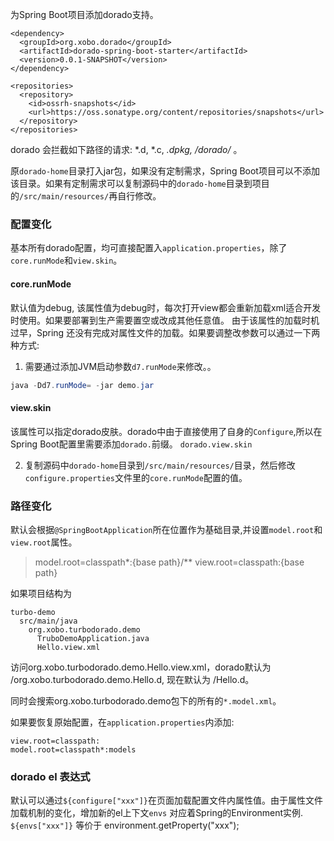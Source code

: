 为Spring Boot项目添加dorado支持。

```
<dependency>
  <groupId>org.xobo.dorado</groupId>
  <artifactId>dorado-spring-boot-starter</artifactId>
  <version>0.0.1-SNAPSHOT</version>
</dependency>

<repositories>
  <repository>
    <id>ossrh-snapshots</id>
    <url>https://oss.sonatype.org/content/repositories/snapshots</url>
  </repository>
</repositories>
```

dorado 会拦截如下路径的请求: *.d, *.c, *.dpkg, /dorado/* 。

原`dorado-home`目录打入jar包，如果没有定制需求，Spring Boot项目可以不添加该目录。如果有定制需求可以复制源码中的`dorado-home`目录到项目的`/src/main/resources/`再自行修改。

### 配置变化
基本所有dorado配置，均可直接配置入`application.properties`，除了`core.runMode`和`view.skin`。

#### core.runMode
默认值为debug, 该属性值为debug时，每次打开view都会重新加载xml适合开发时使用。如果要部署到生产需要置空或改成其他任意值。
由于该属性的加载时机过早，Spring 还没有完成对属性文件的加载。如果要调整改参数可以通过一下两种方式:
1. 需要通过添加JVM启动参数`d7.runMode`来修改。。 
```Java
java -Dd7.runMode= -jar demo.jar
```
#### view.skin
该属性可以指定dorado皮肤。dorado中由于直接使用了自身的`Configure`,所以在Spring Boot配置里需要添加`dorado.`前缀。
`dorado.view.skin`

2. 复制源码中`dorado-home`目录到`/src/main/resources/`目录，然后修改`configure.properties`文件里的`core.runMode`配置的值。


### 路径变化

默认会根据`@SpringBootApplication`所在位置作为基础目录,并设置`model.root`和`view.root`属性。

> model.root=classpath*:{base path}/**
> view.root=classpath:{base path}

如果项目结构为
```
turbo-demo
  src/main/java
    org.xobo.turbodorado.demo
      TruboDemoApplication.java
      Hello.view.xml
```
访问org.xobo.turbodorado.demo.Hello.view.xml，dorado默认为 /org.xobo.turbodorado.demo.Hello.d, 现在默认为 /Hello.d。

同时会搜索org.xobo.turbodorado.demo包下的所有的`*.model.xml`。

如果要恢复原始配置，在`application.properties`内添加:

```properties
view.root=classpath:
model.root=classpath*:models
```

### dorado el 表达式
默认可以通过`${configure["xxx"]}`在页面加载配置文件内属性值。由于属性文件加载机制的变化，增加新的el上下文`envs` 对应着Spring的Environment实例.
`${envs["xxx"]}` 等价于 environment.getProperty("xxx");